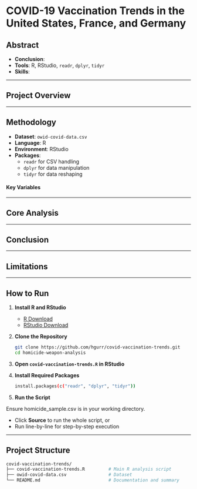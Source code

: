 # COVID-19 Vaccination Trends in the United States, France, and Germany

## Abstract
- **Conclusion**:
- **Tools**: R, RStudio, `readr`, `dplyr`, `tidyr`
- **Skills**:

---

## Project Overview



---

## Methodology

- **Dataset**: `owid-covid-data.csv`
- **Language**: R
- **Environment**: RStudio
- **Packages**:
  - `readr` for CSV handling
  - `dplyr` for data manipulation
  - `tidyr` for data reshaping

#### Key Variables


---

## Core Analysis



---

## Conclusion



---

## Limitations

---

## How to Run

1. **Install R and RStudio**
   - [R Download](https://cran.r-project.org/)
   - [RStudio Download](https://posit.co/download/rstudio-desktop/)

2. **Clone the Repository**
   ```bash
   git clone https://github.com/hgurr/covid-vaccination-trends.git
   cd homicide-weapon-analysis

3. **Open `covid-vaccination-trends.R` in RStudio**

4. **Install Required Packages**
   ```bash
   install.packages(c("readr", "dplyr", "tidyr"))
5. **Run the Script**

Ensure homicide_sample.csv is in your working directory.
- Click **Source** to run the whole script, or
- Run line-by-line for step-by-step execution

---

## Project Structure
   ```bash
covid-vaccination-trends/
├── covid-vaccination-trends.R         # Main R analysis script
├── owid-covid-data.csv                # Dataset
└── README.md                          # Documentation and summary
